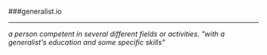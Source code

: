 ###generalist.io

****

*a person competent in several different fields or activities.
"with a generalist's education and some specific skills"*